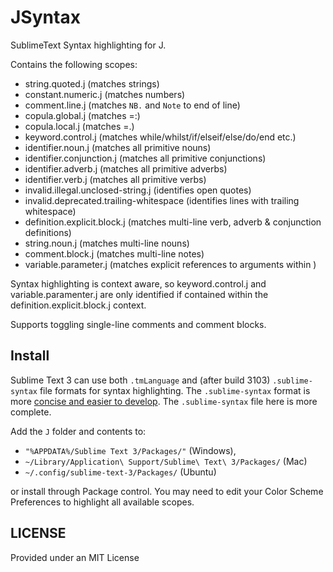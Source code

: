 JSyntax
=======

SublimeText Syntax highlighting for J.

Contains the following scopes:
 *  string.quoted.j (matches strings)
 *  constant.numeric.j (matches numbers)
 *  comment.line.j (matches `NB.` and `Note` to end of line)
 *  copula.global.j (matches =:)
 *  copula.local.j (matches =.)
 *  keyword.control.j (matches while/whilst/if/elseif/else/do/end etc.)
 *  identifier.noun.j (matches all primitive nouns)
 *  identifier.conjunction.j (matches all primitive conjunctions)
 *  identifier.adverb.j (matches all primitive adverbs)
 *  identifier.verb.j (matches all primitive verbs)
 *  invalid.illegal.unclosed-string.j (identifies open quotes)
 *  invalid.deprecated.trailing-whitespace (identifies lines with trailing whitespace)
 *  definition.explicit.block.j (matches multi-line verb, adverb & conjunction definitions)
 *  string.noun.j (matches multi-line nouns)
 *  comment.block.j (matches multi-line notes)
 *  variable.parameter.j (matches explicit references to arguments within )

Syntax highlighting is context aware, so keyword.control.j and variable.paramenter.j are only identified if contained within the definition.explicit.block.j context.

Supports toggling single-line comments and comment blocks.


Install
-------

Sublime Text 3 can use both `.tmLanguage` and (after build 3103) `.sublime-syntax` file formats for syntax highlighting. The `.sublime-syntax` format is more [concise and easier to develop](http://www.sublimetext.com/docs/3/syntax.html). The `.sublime-syntax` file here is more complete.

Add the `J` folder and contents to: 
  * `"%APPDATA%/Sublime Text 3/Packages/"` (Windows),
  * `~/Library/Application\ Support/Sublime\ Text\ 3/Packages/` (Mac)
  * `~/.config/sublime-text-3/Packages/` (Ubuntu)

or install through Package control. You may need to edit your Color Scheme Preferences to highlight all available scopes.

LICENSE
-------

Provided under an MIT License
